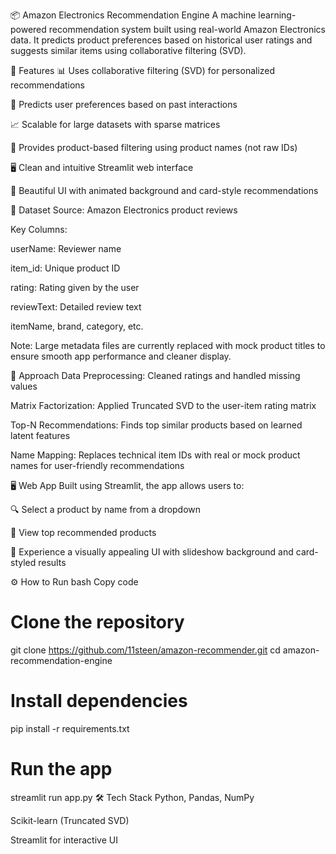 📦 Amazon Electronics Recommendation Engine
A machine learning-powered recommendation system built using real-world Amazon Electronics data. It predicts product preferences based on historical user ratings and suggests similar items using collaborative filtering (SVD).

🚀 Features
📊 Uses collaborative filtering (SVD) for personalized recommendations

🧠 Predicts user preferences based on past interactions

📈 Scalable for large datasets with sparse matrices

💬 Provides product-based filtering using product names (not raw IDs)

🖥️ Clean and intuitive Streamlit web interface

🌄 Beautiful UI with animated background and card-style recommendations

📂 Dataset
Source: Amazon Electronics product reviews

Key Columns:

userName: Reviewer name

item_id: Unique product ID

rating: Rating given by the user

reviewText: Detailed review text

itemName, brand, category, etc.

Note: Large metadata files are currently replaced with mock product titles to ensure smooth app performance and cleaner display.

🧠 Approach
Data Preprocessing: Cleaned ratings and handled missing values

Matrix Factorization: Applied Truncated SVD to the user-item rating matrix

Top-N Recommendations: Finds top similar products based on learned latent features

Name Mapping: Replaces technical item IDs with real or mock product names for user-friendly recommendations

🖥️ Web App
Built using Streamlit, the app allows users to:

🔍 Select a product by name from a dropdown

📃 View top recommended products

🎨 Experience a visually appealing UI with slideshow background and card-styled results

⚙️ How to Run
bash
Copy code
# Clone the repository
git clone https://github.com/11steen/amazon-recommender.git
cd amazon-recommendation-engine

# Install dependencies
pip install -r requirements.txt

# Run the app
streamlit run app.py
🛠️ Tech Stack
Python, Pandas, NumPy

Scikit-learn (Truncated SVD)

Streamlit for interactive UI
